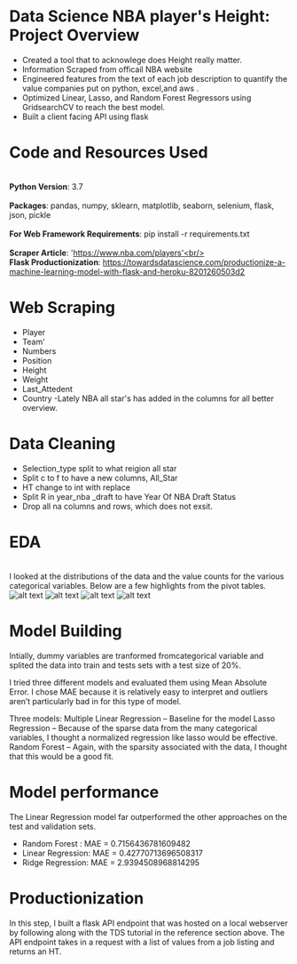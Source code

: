 # Data Science NBA player's Height: Project Overview
 * Created a tool that to acknowlege does Height really matter.
 * Information Scraped from officail NBA website
 * Engineered features from the text of each job description to quantify the value companies put on python, excel,and aws .
 * Optimized Linear, Lasso, and Random Forest Regressors using GridsearchCV to reach the best model.
 * Built a client facing API using flask
# Code and Resources Used 
<br >**Python Version**: 3.7<br/>
<br >**Packages**: pandas, numpy, sklearn, matplotlib, seaborn, selenium, flask, json, pickle<br/>
<br >**For Web Framework Requirements**: pip install -r requirements.txt<br/>
<br >**Scraper Article**: 'https://www.nba.com/players'<br/>
<br >**Flask Productionization**: https://towardsdatascience.com/productionize-a-machine-learning-model-with-flask-and-heroku-8201260503d2<br />
# Web Scraping
* Player
* Team'
* Numbers
* Position
* Height
* Weight
* Last_Attedent
* Country
-Lately NBA all star's has added in the columns for all better overview.
# Data Cleaning 
* Selection_type split  to what reigion all star
* Split c to f to have a new columns, All_Star
* HT change to int with replace
* Split R in year_nba _draft to have Year Of NBA Draft Status
* Drop all na columns and rows, which does not exsit.
# EDA
<br>I looked at the distributions of the data and the value counts for the various categorical variables. Below are a few highlights from the pivot tables.</br>
![alt text](https://user-images.githubusercontent.com/63040009/131342900-edf3b098-446f-427f-b9c4-b760cedead97.png)
![alt text](https://user-images.githubusercontent.com/63040009/131342906-38f59ff2-fb76-443d-b2c9-00fa8c3daa83.png)
![alt text](https://user-images.githubusercontent.com/63040009/131342903-9af89f36-8dfa-4621-8eb6-bc8c436445c5.png)
![alt text](https://user-images.githubusercontent.com/63040009/131342904-25335639-005a-484a-8bc0-ea873a969b11.png)
# Model Building
Intially, dummy variables are tranformed fromcategorical variable and splited the data into train and tests sets with a test size of 20%.

I tried three different models and evaluated them using Mean Absolute Error. I chose MAE because it is relatively easy to interpret and outliers aren’t particularly bad in for this type of model.

Three models:
Multiple Linear Regression – Baseline for the model
Lasso Regression – Because of the sparse data from the many categorical variables, I thought a normalized regression like lasso would be effective.
Random Forest – Again, with the sparsity associated with the data, I thought that this would be a good fit.
# Model performance
The Linear Regression model far outperformed the other approaches on the test and validation sets.

* Random Forest : MAE = 0.7156436781609482
* Linear Regression: MAE = 0.42770713696508317
* Ridge Regression: MAE = 2.9394508968814295
# Productionization
In this step, I built a flask API endpoint that was hosted on a local webserver by following along with the TDS tutorial in the reference section above. The API endpoint takes in a request with a list of values from a job listing and returns an HT.
